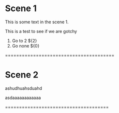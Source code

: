 # Scene 1

This is some text in the scene 1.

This is a test to see if we are gotchy

1. Go to 2 ${2}
2. Go none ${0}

=======================================

# Scene 2

ashudhuahsduahd

asdaaaaaaaaaaaa

=====================================
